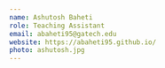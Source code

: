 ```yaml
---
name: Ashutosh Baheti 
role: Teaching Assistant
email: abaheti95@gatech.edu
website: https://abaheti95.github.io/
photo: ashutosh.jpg
---
```

